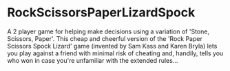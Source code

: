 # RockScissorsPaperLizardSpock
A 2 player game for helping make decisions using a variation of 'Stone, Scissors, Paper'.  This cheap and cheerful version of the 'Rock Paper Scissors Spock Lizard' game (invented by Sam Kass and Karen Bryla) lets you play against a friend with minimal risk of cheating and, handily, tells you who won in case you're unfamiliar with the extended rules...
